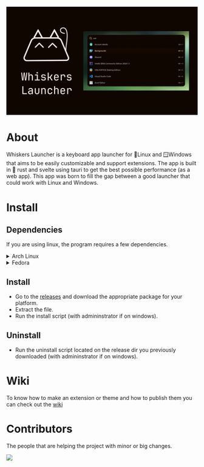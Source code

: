 
![Whiskers-Launcher-Cover](previews/cover.webp)

# About
Whiskers Launcher is a keyboard app launcher for 🐧Linux and 🪟Windows that aims to be easily customizable and support extensions. 
The app is built in 🦀 rust and svelte using tauri to get the best possible performance (as a web app). 
This app was born to fill the gap between a good launcher that could work with Linux and Windows.

# Install
## Dependencies
If you are using linux, the program requires a few dependencies.
<details>
  <summary>Arch Linux</summary>
  
```
sudo pacman -S --needed webkit2gtk base-devel curl wget file openssl appmenu-gtk-module gtk3 libappindicator-gtk3 librsvg libvips xdotool
```
</details>

<details>
  <summary>Fedora</summary>
  
```
sudo dnf install webkit2gtk4.0-devel openssl-devel curl wget file libappindicator-gtk3-devel librsvg2-devel libxdo
sudo dnf group install "C Development Tools and Libraries"
```
</details>

## Install
- Go to the [releases](https://github.com/Whiskers-Apps/whiskers-launcher/releases) and download the appropriate package for your platform.
- Extract the file.
- Run the install script (with admininstrator if on windows).

## Uninstall
- Run the uninstall script located on the release dir you previously downloaded (with admininstrator if on windows).

# Wiki
To know how to make an extension or theme and how to publish them you can check out the [wiki](https://github.com/Whiskers-Apps/whiskers-launcher/wiki)

# Contributors
The people that are helping the project with minor or big changes.

<a href="https://github.com/whiskers-apps/whiskers-launcher/graphs/contributors">
  <img src="https://contrib.rocks/image?repo=whiskers-apps/whiskers-launcher" />
</a>
